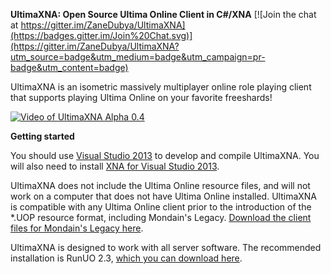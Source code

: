 **UltimaXNA: Open Source Ultima Online Client in C#/XNA** [![Join the chat at https://gitter.im/ZaneDubya/UltimaXNA](https://badges.gitter.im/Join%20Chat.svg)](https://gitter.im/ZaneDubya/UltimaXNA?utm_source=badge&utm_medium=badge&utm_campaign=pr-badge&utm_content=badge)

UltimaXNA is an isometric massively multiplayer online role playing client that supports playing Ultima Online on your favorite freeshards!

[![Video of UltimaXNA Alpha 0.4](https://cloud.githubusercontent.com/assets/7041719/7079845/179c2bd0-deef-11e4-83b0-f81723bb39d5.jpg)](http://www.youtube.com/watch?v=gUfpQkLBdzE)

**Getting started**

You should use [Visual Studio 2013](https://www.visualstudio.com/en-us/products/visual-studio-express-vs.aspx) to develop and compile UltimaXNA. You will also need to install [XNA for Visual Studio 2013](https://msxna.codeplex.com/releases/view/117230).

UltimaXNA does not include the Ultima Online resource files, and will not work on a computer that does not have Ultima Online installed. UltimaXNA is compatible with any Ultima Online client prior to the introduction of the *.UOP resource format, including Mondain's Legacy. [Download the client files for Mondain's Legacy here](http://games.mirrors.tds.net/pub/ea-games/uo/uoml_setup.exe).

UltimaXNA is designed to work with all server software. The recommended installation is RunUO 2.3, [which you can download here](https://code.google.com/p/runuo/downloads/list).
